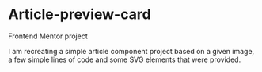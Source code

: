 # Article-preview-card
Frontend Mentor project

I am recreating a simple article component project based on a given image, a few simple lines of code and some SVG elements that were provided.
